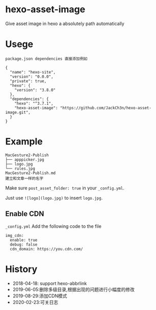# hexo-asset-image


Give asset image in hexo a absolutely path automatically

# Usege

```shell
package.json dependencies 直接添加例如

{
  "name": "hexo-site",
  "version": "0.0.0",
  "private": true,
  "hexo": {
    "version": "3.8.0"
  },
  "dependencies": {
    "hexo": "^3.7.1",
    "hexo-asset-image": "https://github.com/JackCh3n/hexo-asset-image.git",
  }
}
```

# Example

```shell
MacGesture2-Publish
├── apppicker.jpg
├── logo.jpg
└── rules.jpg
MacGesture2-Publish.md
建立和文章一样的名字
```

Make sure `post_asset_folder: true` in your `_config.yml`.

Just use `![logo](logo.jpg)` to insert `logo.jpg`.

## Enable CDN

`_config.yml` Add the following code to the file

```
img_cdn:
  enable: true
  debug: false
  cdn_domain: https://you.cdn.com/
```

# History

- 2018-04-18: support hexo-abbrlink
- 2019-06-05:删除多级目录,根据出现的问题进行小幅度的修改
- 2019-08-29:添加CDN模式
- 2020-02-23:可关日志